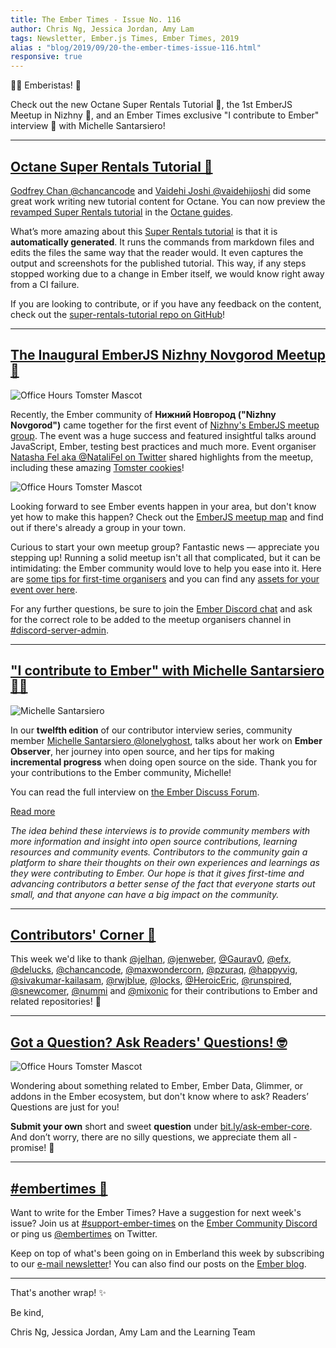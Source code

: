 ```yaml
---
title: The Ember Times - Issue No. 116
author: Chris Ng, Jessica Jordan, Amy Lam
tags: Newsletter, Ember.js Times, Ember Times, 2019
alias : "blog/2019/09/20-the-ember-times-issue-116.html"
responsive: true
---
```


🏄‍♂️ Emberistas! 🐹

Check out the new Octane Super Rentals Tutorial 🚀,
the 1st EmberJS Meetup in Nizhny 🥳,
and an Ember Times exclusive "I contribute to Ember" interview 📝 with Michelle Santarsiero! 

---

## [Octane Super Rentals Tutorial 🚀](https://octane-guides-preview.emberjs.com/release/tutorial/00-part-1/)

[Godfrey Chan @chancancode](https://github.com/chancancode) and [Vaidehi Joshi @vaidehijoshi](https://github.com/vaidehijoshi) did some great work writing new tutorial content for Octane. You can now preview the [revamped Super Rentals tutorial](https://octane-guides-preview.emberjs.com/release/tutorial/00-part-1/) in the [Octane guides](https://octane-guides-preview.emberjs.com/).

What’s more amazing about this [Super Rentals tutorial](https://super-rentals-tutorial--ember-super-rentals.netlify.com/) is that it is **automatically generated**. It runs the commands from markdown files and edits the files the same way that the reader would. It even captures the output and screenshots for the published tutorial. This way, if any steps stopped working due to a change in Ember itself, we would know right away from a CI failure.

If you are looking to contribute, or if you have any feedback on the content, check out the [super-rentals-tutorial repo on GitHub](https://github.com/ember-learn/super-rentals-tutorial)!

---

## [The Inaugural EmberJS Nizhny Novgorod Meetup 🥳](https://twitter.com/NataliFel/status/1159389541490417669)

<div class="blog-row">
  <img class="float-right medium transparent padded" alt="Office Hours Tomster Mascot" title="Readers' Questions" src="/images/blog/emberjstimes/nnember1.jpg" />
  <p>Recently, the Ember community of <strong>Нижний Новгород ("Nizhny Novgorod")</strong> came together
  for the first event of <a href="https://emberjs-nn.timepad.ru/events/" target="niz" rel="noopener">Nizhny's EmberJS meetup group</a>.
  The event was a huge success and featured insightful talks around JavaScript, Ember, testing best practices and much more.
  Event organiser <a href="https://twitter.com/NataliFel" target="natali" rel="noopener">Natasha Fel aka @NataliFel on Twitter</a> shared highlights from the meetup,
  including these amazing <a href="https://twitter.com/NataliFel/status/1170245679849099264" target="tomstercookies" rel="noopener">Tomster cookies</a>!</p>
</div>

<div class="blog-row">
  <img class="float-left small transparent padded" alt="Office Hours Tomster Mascot" title="Readers' Questions" src="/images/blog/emberjstimes/nnember2.jpg" />
  <p>Looking forward to see Ember events happen in your area, but don't know yet how to make this happen?
  Check out the <a href="https://emberjs.com/community/meetups/" target="meetups" rel="noopener">EmberJS meetup map</a>
  and find out if there's already a group in your town.</p>

  <p>Curious to start your own meetup group? Fantastic news — appreciate you stepping up!
  Running a solid meetup isn't all that complicated, but it can be intimidating: the Ember community would love to help you ease into it.
  Here are <a href="https://emberjs.com/community/meetups-getting-started" target="orgit" rel="noopener">some tips for first-time organisers</a>
  and you can find any <a href="https://emberjs.com/community/meetups/assets" target="asssets" rel="noopener">assets for your event over here</a>.</p>
</div>

For any further questions, be sure to join the [Ember Discord chat](https://discordapp.com/invite/emberjs) and ask for the correct role to
be added to the meetup organisers channel in [#discord-server-admin](https://discordapp.com/channels/480462759797063690/480499718330253342).

---

## ["I contribute to Ember" with Michelle Santarsiero 👩‍💻](https://discuss.emberjs.com/t/i-contribute-to-ember-with-michelle-santarsiero/17069)

<div class="float-right padded portrait-frame">
  <img alt="Michelle Santarsiero" title="Michelle Santarsiero - Contributor to Ember" src="/images/blog/emberjstimes/michelle_santarsiero.png" />
</div>

In our **twelfth edition** of our contributor interview series, community member [Michelle Santarsiero @lonelyghost](https://github.com/lonelyghost), talks about her work on **Ember Observer**, her journey into open source, and her tips for making **incremental progress** when doing open source on the side. Thank you for your contributions to the Ember community, Michelle!

You can read the full interview on [the Ember Discuss Forum](https://discuss.emberjs.com/t/i-contribute-to-ember-with-michelle-santarsiero/17069).

<a class="ember-button ember-button--centered" href="https://discuss.emberjs.com/t/i-contribute-to-ember-with-michelle-santarsiero/17069">Read more</a>

<p style="font-style: italic;">The idea behind these interviews is to provide community members with more information and insight into open source contributions, learning resources and community events. Contributors to the community gain a platform to share their thoughts on their own experiences and learnings as they were contributing to Ember. Our hope is that it gives first-time and advancing contributors a better sense of the fact that everyone starts out small, and that anyone can have a big impact on the community.</p>

---

## [Contributors' Corner 👏](https://guides.emberjs.com/release/contributing/repositories/)

<p>This week we'd like to thank <a href="https://github.com/jelhan" target="gh-user">@jelhan</a>, <a href="https://github.com/jenweber" target="gh-user">@jenweber</a>, <a href="https://github.com/Gaurav0" target="gh-user">@Gaurav0</a>, <a href="https://github.com/efx" target="gh-user">@efx</a>, <a href="https://github.com/delucks" target="gh-user">@delucks</a>, <a href="https://github.com/chancancode" target="gh-user">@chancancode</a>, <a href="https://github.com/maxwondercorn" target="gh-user">@maxwondercorn</a>, <a href="https://github.com/pzuraq" target="gh-user">@pzuraq</a>, <a href="https://github.com/happyvig" target="gh-user">@happyvig</a>, <a href="https://github.com/sivakumar-kailasam" target="gh-user">@sivakumar-kailasam</a>, <a href="https://github.com/rwjblue" target="gh-user">@rwjblue</a>, <a href="https://github.com/locks" target="gh-user">@locks</a>, <a href="https://github.com/HeroicEric" target="gh-user">@HeroicEric</a>, <a href="https://github.com/runspired" target="gh-user">@runspired</a>, <a href="https://github.com/snewcomer" target="gh-user">@snewcomer</a>, <a href="https://github.com/nummi" target="gh-user">@nummi</a> and <a href="https://github.com/mixonic" target="gh-user">@mixonic</a>  for their contributions to Ember and related repositories! 💖</p>

---

## [Got a Question? Ask Readers' Questions! 🤓](https://docs.google.com/forms/d/e/1FAIpQLScqu7Lw_9cIkRtAiXKitgkAo4xX_pV1pdCfMJgIr6Py1V-9Og/viewform)

<div class="blog-row">
  <img class="float-right small transparent padded" alt="Office Hours Tomster Mascot" title="Readers' Questions" src="/images/tomsters/officehours.png" />

  <p>Wondering about something related to Ember, Ember Data, Glimmer, or addons in the Ember ecosystem, but don't know where to ask? Readers’ Questions are just for you!</p>

  <p><strong>Submit your own</strong> short and sweet <strong>question</strong> under <a href="https://bit.ly/ask-ember-core" target="rq">bit.ly/ask-ember-core</a>. And don’t worry, there are no silly questions, we appreciate them all - promise! 🤞</p>
</div>

---

## [#embertimes 📰](https://blog.emberjs.com/tags/newsletter.html)

Want to write for the Ember Times? Have a suggestion for next week's issue? Join us at [#support-ember-times](https://discordapp.com/channels/480462759797063690/485450546887786506) on the [Ember Community Discord](https://discordapp.com/invite/zT3asNS) or ping us [@embertimes](https://twitter.com/embertimes) on Twitter.

Keep on top of what's been going on in Emberland this week by subscribing to our [e-mail newsletter](https://the-emberjs-times.ongoodbits.com/)! You can also find our posts on the [Ember blog](https://emberjs.com/blog/tags/newsletter.html).

---

That's another wrap! ✨

Be kind,

Chris Ng, Jessica Jordan, Amy Lam and the Learning Team
